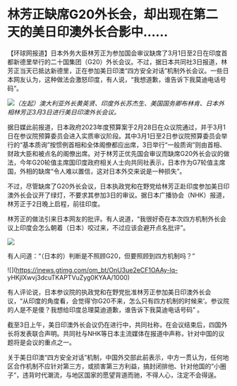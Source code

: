 # 林芳正缺席G20外长会，却出现在第二天的美日印澳外长合影中……

【环球网报道】日本外务大臣林芳正为参加国会审议缺席了3月1日至2日在印度首都新德里举行的二十国集团（G20）外长会议。不过，据日本共同社3日报道，林芳正当天已抵达新德里，正在参加美日印澳“四方安全对话”机制外长会议。一些日本网友认为，这种做法会激怒印度，有人说，“我想道歉，谁告诉下我莫迪电话号码”。

![](https://inews.gtimg.com/om_bt/O7h6J66hgu3E4e4kYn6qDSRjm9rSaL9xnLdsi2xLsHtVsAA/1000)_（左起）澳大利亚外长黄英贤、印度外长苏杰生、美国国务卿布林肯、日本外相林芳正3月3日进行美日印澳外长会议。_

据日媒此前报道，日本政府2023年度预算案于2月28日在众议院通过，并于3月1日在参议院预算委员会进入实质审议阶段。其中3月1日至2日参议院预算委员会举行的“基本质询”按惯例首相和全体阁僚都应出席，3日举行“一般质询”则由首相、财政大臣和被点名的阁僚出席。对于林芳正优先国会审议而缺席G20外长会议的做法，今年G20轮值主席国印度政府相关人士向共同社表示，日本作为G7轮值主席国，外相的缺席“令人难以置信，这对日本外交来说是一种损失”。

不过，尽管缺席了G20外长会议，日本执政党和在野党给林芳正赴印度参加美日印澳外长会议开了绿灯，不要求其参加3日的审议。据日本广播协会（NHK）报道，林芳正于2日晚上启程，前往印度。

林芳正的做法引来日本网友的批评。有人说道，“我很好奇在本次四方机制外长会议上印度会怎么朝着（日本）咬过来，不过应该会避开点名批评”。

![](https://inews.gtimg.com/om_bt/OF9MbiLUml1ASiuCtu_jq9U7g9XaZMZX1_gO-74GTETdgAA/1000)

有人问道：“（日本的）判断是不照顾G20，但要照顾到四方机制吗？”

![](https://inews.gtimg.com/om_bt/OnU3ue2eCF1OAAy-lq-
yHKjlXwvj3dcuTKAPTVuZyg0KYAA/1000)

有人评论说，日本参议院的执政党和在野党批准林芳正参加美日印澳外长会议，“从印度的角度看，会觉得‘你G20不来，怎么只有四方机制的时候来’。参议院的人是不是傻？我想给印度总理莫迪道歉，谁告诉下我莫迪电话号码”
。

截至3日上午，美日印澳外长会议仍在进行中，共同社称，在会议结束后，四国外长将发表联合声明。共同社与NHK等日本主流媒体在报道中声称，针对中国的议题将是会议的重点之一。

关于美日印澳“四方安全对话”机制，中国外交部此前表示，中方一贯认为，任何地区合作机制不应针对第三方，或损害第三方利益，搞封闭排他、针对他国的“小圈子”，违背时代潮流，与地区国家的愿望背道而驰，不得人心，注定不会得逞。

